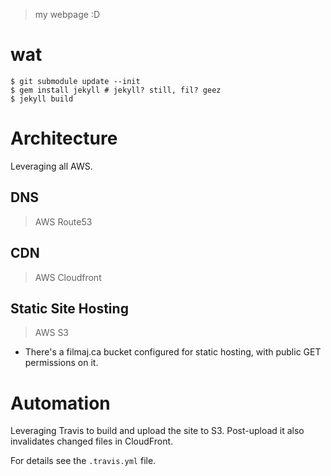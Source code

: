 > my webpage :D

# wat

    $ git submodule update --init
    $ gem install jekyll # jekyll? still, fil? geez
    $ jekyll build

# Architecture

Leveraging all AWS.

## DNS

> AWS Route53

## CDN

> AWS Cloudfront

## Static Site Hosting

> AWS S3

- There's a filmaj.ca bucket configured for static hosting, with public GET permissions on it.

# Automation

Leveraging Travis to build and upload the site to S3. Post-upload it also invalidates changed files in CloudFront.

For details see the `.travis.yml` file.

